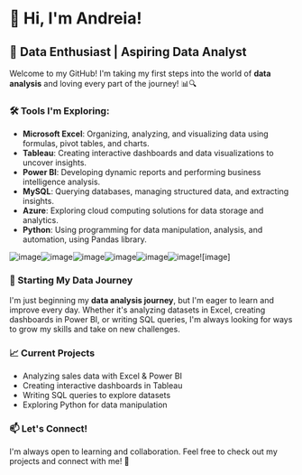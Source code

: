 # 👋 Hi, I'm Andreia!

## 🚀 Data Enthusiast | Aspiring Data Analyst

Welcome to my GitHub! I'm taking my first steps into the world of **data analysis** and loving every part of the journey! 📊🔍  

### 🛠️ Tools I'm Exploring:
- **Microsoft Excel**: Organizing, analyzing, and visualizing data using formulas, pivot tables, and charts.
- **Tableau**: Creating interactive dashboards and data visualizations to uncover insights.
- **Power BI**: Developing dynamic reports and performing business intelligence analysis.
- **MySQL**: Querying databases, managing structured data, and extracting insights.
- **Azure**: Exploring cloud computing solutions for data storage and analytics.
- **Python**: Using programming for data manipulation, analysis, and automation, using Pandas library.


![image](https://github.com/user-attachments/assets/c78b88d5-0042-4cec-917e-ec3ffd29334d)![image](https://github.com/user-attachments/assets/693e1474-4274-44c8-93c8-595103988a38)![image](https://github.com/user-attachments/assets/5bd70f95-3334-4a48-b9c2-43eb7a50ec64)![image](https://github.com/user-attachments/assets/4f80e089-94e9-43a3-997d-524ae2456b32)![image](https://github.com/user-attachments/assets/d6e4f4cb-d363-45eb-ba0c-38e6e82632e8)![image](https://github.com/user-attachments/assets/fb37b49f-2fa9-4bca-a5be-304258510576)![image]

### 🌱 Starting My Data Journey
I'm just beginning my **data analysis journey**, but I'm eager to learn and improve every day. Whether it's analyzing datasets in Excel, creating dashboards in Power BI, or writing SQL queries, I'm always looking for ways to grow my skills and take on new challenges.  

### 📈 Current Projects
- Analyzing sales data with Excel & Power BI  
- Creating interactive dashboards in Tableau  
- Writing SQL queries to explore datasets  
- Exploring Python for data manipulation  

### 📫 Let's Connect!
I'm always open to learning and collaboration. Feel free to check out my projects and connect with me! 🚀

